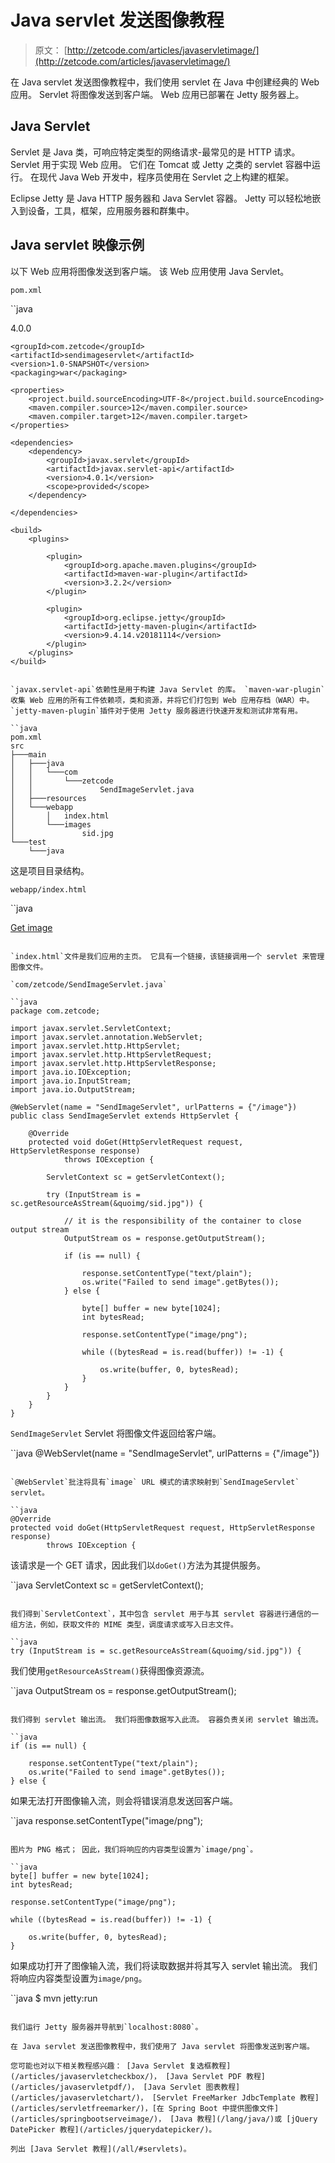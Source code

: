 # Java servlet 发送图像教程

> 原文： [http://zetcode.com/articles/javaservletimage/](http://zetcode.com/articles/javaservletimage/)

在 Java servlet 发送图像教程中，我们使用 servlet 在 Java 中创建经典的 Web 应用。 Servlet 将图像发送到客户端。 Web 应用已部署在 Jetty 服务器上。

## Java Servlet

Servlet 是 Java 类，可响应特定类型的网络请求-最常见的是 HTTP 请求。 Servlet 用于实现 Web 应用。 它们在 Tomcat 或 Jetty 之类的 servlet 容器中运行。 在现代 Java Web 开发中，程序员使用在 Servlet 之上构建的框架。

Eclipse Jetty 是 Java HTTP 服务器和 Java Servlet 容器。 Jetty 可以轻松地嵌入到设备，工具，框架，应用服务器和群集中。

## Java servlet 映像示例

以下 Web 应用将图像发送到客户端。 该 Web 应用使用 Java Servlet。

`pom.xml`

``java
<?xml version="1.0" encoding="UTF-8"?>
<project xmlns="http://maven.apache.org/POM/4.0.0"
         xmlns:xsi="http://www.w3.org/2001/XMLSchema-instance"
         xsi:schemaLocation="http://maven.apache.org/POM/4.0.0
         http://maven.apache.org/xsd/maven-4.0.0.xsd">
    <modelVersion>4.0.0</modelVersion>

    <groupId>com.zetcode</groupId>
    <artifactId>sendimageservlet</artifactId>
    <version>1.0-SNAPSHOT</version>
    <packaging>war</packaging>

    <properties>
        <project.build.sourceEncoding>UTF-8</project.build.sourceEncoding>
        <maven.compiler.source>12</maven.compiler.source>
        <maven.compiler.target>12</maven.compiler.target>
    </properties>

    <dependencies>
        <dependency>
            <groupId>javax.servlet</groupId>
            <artifactId>javax.servlet-api</artifactId>
            <version>4.0.1</version>
            <scope>provided</scope>
        </dependency>

    </dependencies>

    <build>
        <plugins>

            <plugin>
                <groupId>org.apache.maven.plugins</groupId>
                <artifactId>maven-war-plugin</artifactId>
                <version>3.2.2</version>
            </plugin>

            <plugin>
                <groupId>org.eclipse.jetty</groupId>
                <artifactId>jetty-maven-plugin</artifactId>
                <version>9.4.14.v20181114</version>
            </plugin>
        </plugins>
    </build>

</project>

```

`javax.servlet-api`依赖性是用于构建 Java Servlet 的库。 `maven-war-plugin`收集 Web 应用的所有工件依赖项，类和资源，并将它们打包到 Web 应用存档（WAR）中。 `jetty-maven-plugin`插件对于使用 Jetty 服务器进行快速开发和测试非常有用。

``java
pom.xml
src
├───main
│   ├───java
│   │   └───com
│   │       └───zetcode
│   │               SendImageServlet.java
│   ├───resources
│   └───webapp
│       │   index.html
│       └───images
│               sid.jpg
└───test
    └───java

```

这是项目目录结构。

`webapp/index.html`

``java
<!DOCTYPE html>
<html>
    <head>
        <title>Servlet image</title>
        <meta charset="UTF-8">
        <meta name="viewport" content="width=device-width, initial-scale=1.0">
    </head>
    <body>
        <a href="image">Get image</a>
    </body>
</html>

```

`index.html`文件是我们应用的主页。 它具有一个链接，该链接调用一个 servlet 来管理图像文件。

`com/zetcode/SendImageServlet.java`

``java
package com.zetcode;

import javax.servlet.ServletContext;
import javax.servlet.annotation.WebServlet;
import javax.servlet.http.HttpServlet;
import javax.servlet.http.HttpServletRequest;
import javax.servlet.http.HttpServletResponse;
import java.io.IOException;
import java.io.InputStream;
import java.io.OutputStream;

@WebServlet(name = "SendImageServlet", urlPatterns = {"/image"})
public class SendImageServlet extends HttpServlet {

    @Override
    protected void doGet(HttpServletRequest request, HttpServletResponse response)
            throws IOException {

        ServletContext sc = getServletContext();

        try (InputStream is = sc.getResourceAsStream(&quoimg/sid.jpg")) {

            // it is the responsibility of the container to close output stream
            OutputStream os = response.getOutputStream();

            if (is == null) {

                response.setContentType("text/plain");
                os.write("Failed to send image".getBytes());
            } else {

                byte[] buffer = new byte[1024];
                int bytesRead;

                response.setContentType("image/png");

                while ((bytesRead = is.read(buffer)) != -1) {

                    os.write(buffer, 0, bytesRead);
                }
            }
        }
    }
}

```

`SendImageServlet` Servlet 将图像文件返回给客户端。

``java
@WebServlet(name = "SendImageServlet", urlPatterns = {"/image"})

```

`@WebServlet`批注将具有`image` URL 模式的请求映射到`SendImageServlet` servlet。

``java
@Override
protected void doGet(HttpServletRequest request, HttpServletResponse response)
        throws IOException {

```

该请求是一个 GET 请求，因此我们以`doGet()`方法为其提供服务。

``java
ServletContext sc = getServletContext();

```

我们得到`ServletContext`，其中包含 servlet 用于与其 servlet 容器进行通信的一组方法，例如，获取文件的 MIME 类型，调度请求或写入日志文件。

``java
try (InputStream is = sc.getResourceAsStream(&quoimg/sid.jpg")) {

```

我们使用`getResourceAsStream()`获得图像资源流。

``java
OutputStream os = response.getOutputStream();

```

我们得到 servlet 输出流。 我们将图像数据写入此流。 容器负责关闭 servlet 输出流。

``java
if (is == null) {

    response.setContentType("text/plain");
    os.write("Failed to send image".getBytes());
} else {

```

如果无法打开图像输入流，则会将错误消息发送回客户端。

``java
response.setContentType("image/png");

```

图片为 PNG 格式； 因此，我们将响应的内容类型设置为`image/png`。

``java
byte[] buffer = new byte[1024];
int bytesRead;

response.setContentType("image/png");

while ((bytesRead = is.read(buffer)) != -1) {

    os.write(buffer, 0, bytesRead);
}

```

如果成功打开了图像输入流，我们将读取数据并将其写入 servlet 输出流。 我们将响应内容类型设置为`image/png`。

``java
$ mvn jetty:run

```

我们运行 Jetty 服务器并导航到`localhost:8080`。

在 Java servlet 发送图像教程中，我们使用了 Java servlet 将图像发送到客户端。

您可能也对以下相关教程感兴趣： [Java Servlet 复选框教程](/articles/javaservletcheckbox/)， [Java Servlet PDF 教程](/articles/javaservletpdf/)， [Java Servlet 图表教程](/articles/javaservletchart/)， [Servlet FreeMarker JdbcTemplate 教程](/articles/servletfreemarker/)，[在 Spring Boot 中提供图像文件](/articles/springbootserveimage/)， [Java 教程](/lang/java/)或 [jQuery DatePicker 教程](/articles/jquerydatepicker/)。

列出 [Java Servlet 教程](/all/#servlets)。